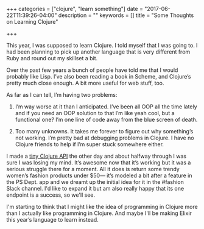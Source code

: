 +++
categories = ["clojure", "learn something"]
date = "2017-06-22T11:39:26-04:00"
description = ""
keywords = []
title = "Some Thoughts on Learning Clojure"

+++

This year, I was supposed to learn Clojure. I told myself that I was going to. I had been planning to pick up another language that is very different from Ruby and round out my skillset a bit. 

Over the past few years a bunch of people have told me that I would probably like Lisp. I’ve also been reading a book in Scheme, and Clojure’s pretty much close enough. A bit more useful for web stuff, too.

As far as I can tell, I’m having two problems:

1. I’m way worse at it than I anticipated. I’ve been all OOP all the time lately and if you need an OOP solution to that I’m like yeah cool, but a functional one? I’m one line of code away from the blue screen of death.

2. Too many unknowns. It takes me forever to figure out why something’s not working. I’m pretty bad at debugging problems in Clojure. I have no Clojure friends to help if I’m super stuck somewhere either.

I made a [tiny Clojure API](http://alexshook.com/fashion_barbarian_front_end/)  the other day and about halfway through I was sure I was losing my mind. It’s awesome now that it’s working but it was a serious struggle there for a moment. All it does is return some trendy women’s fashion products under $50— it’s modeled a bit after a feature in the PS Dept. app and we dreamt up the initial idea for it in the #fashion Slack channel. I'd like to expand it but am also really happy that its one endpoint is a success, so we'll see.

I'm starting to think that I might like the idea of programming in Clojure more than I actually like programming in Clojure. And maybe I'll be making Elixir this year’s language to learn instead.
